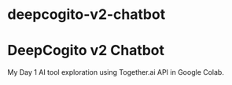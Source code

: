 # deepcogito-v2-chatbot
# DeepCogito v2 Chatbot
My Day 1 AI tool exploration using Together.ai API in Google Colab.
